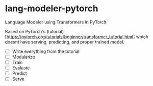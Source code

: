 # lang-modeler-pytorch
Language Modeler using Transformers in PyTorch

Based on PyTorch's (tutorial)[https://pytorch.org/tutorials/beginner/transformer_tutorial.html] which doesnt have serving, predicting, and proper trained model.

- [ ] Write everything from the tutorial
- [ ] Modularize
- [ ] Train 
- [ ] Evaluate 
- [ ] Predict
- [ ] Serve